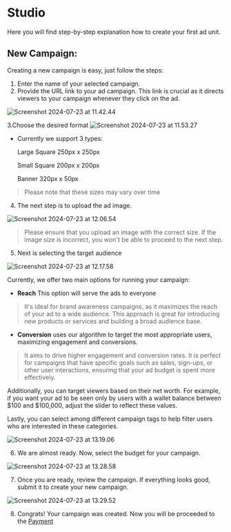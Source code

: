 # Studio

Here you will find step-by-step explanation how to create your first ad unit.

## New Campaign: 
Creating a new campaign is easy, just follow the steps:

1. Enter the name of your selected campaign.
2. Provide the URL link to your ad campaign. This link is crucial as it directs viewers to your campaign whenever they click on the ad.

![Screenshot 2024-07-23 at 11.42.44](https://hackmd.io/_uploads/HyGFilpOA.png)

3.Choose the desired format
![Screenshot 2024-07-23 at 11.53.27](https://hackmd.io/_uploads/rJ726e6dR.png)

- Currently we support 3 types:
  
  Large Square 250px x 250px 
  
  Small Square 200px x 200px
  
  Banner 320px x 50px
  
> Please note that these sizes may vary over time

4. The next step is to upload the ad image.

![Screenshot 2024-07-23 at 12.06.54](https://hackmd.io/_uploads/Byje-b6d0.png)

> Please ensure that you upload an image with the correct size. If the image size is incorrect, you won't be able to proceed to the next step.


5. Next is selecting the target audience

![Screenshot 2024-07-23 at 12.17.58](https://hackmd.io/_uploads/S1hDQWadR.png)

Currently, we offer two main options for running your campaign:

* **Reach** This option will serve the ads to everyone
 > It's ideal for brand awareness campaigns, as it maximizes the reach of your ad to a wide audience. This approach is great for introducing new products or services and building a broad audience base.
* **Conversion**  uses our algorithm to target the most appropriate users, maximizing engagement and conversions.
 >  It aims to drive higher engagement and conversion rates. It is perfect for campaigns that have specific goals such as sales, sign-ups, or other user interactions, ensuring that your ad budget is spent more effectively.

Additionally, you can target viewers based on their net worth. For example, if you want your ad to be seen only by users with a wallet balance between $100 and $100,000, adjust the slider to reflect these values.

Lastly, you can select among different campaign tags to help filter users who are interested in these categories.

![Screenshot 2024-07-23 at 13.19.06](https://hackmd.io/_uploads/H1d6bGpOR.png)

6. We are almost ready. Now, select the budget for your campaign.

![Screenshot 2024-07-23 at 13.28.58](https://hackmd.io/_uploads/rk-MVza_C.png)

7. Once you are ready, review the campaign. If everything looks good, submit it to create your new campaign.

![Screenshot 2024-07-23 at 13.29.52](https://hackmd.io/_uploads/S1ZOEMad0.png)

8. Congrats! Your campaign was created. Now you will be proceeded to the [Payment](./payment.md)
